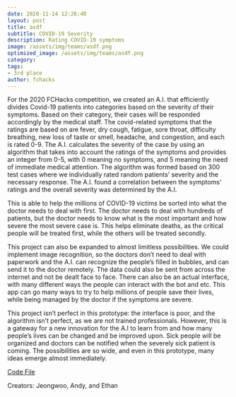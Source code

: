 ```yaml
---
date: 2020-11-14 12:26:40
layout: post
title: asdf
subtitle: COVID-19 Severity
description: Rating COVID-19 symptoms
image: /assets/img/teams/asdf.png
optimized_image: /assets/img/teams/asdf.png
category:
tags:
- 3rd place
author: fchacks
---
```


For the 2020 FCHacks competition, we created an A.I. that efficiently divides Covid-19 patients into categories based on the severity of their symptoms. Based on their category, their cases will be responded accordingly by the medical staff. The covid-related symptoms that the ratings are based on are fever, dry cough, fatigue, sore throat, difficulty breathing, new loss of taste or smell, headache, and congestion, and each is rated 0-9. The A.I. calculates the severity of the case by using an algorithm that takes into account the ratings of the symptoms and provides an integer from 0-5, with 0 meaning no symptoms, and 5 meaning the need of immediate medical attention. The algorithm was formed based on 300 test cases where we individually rated random patients’ severity and the necessary response. The A.I. found a correlation between the symptoms’ ratings and the overall severity was determined by the A.I.

This is able to help the millions of COVID-19 victims be sorted into what the doctor needs to deal with first. The doctor needs to deal with hundreds of patients, but the doctor needs to know what is the most important and how severe the most severe case is. This helps eliminate deaths, as the critical people will be treated first, while the others will be treated secondly.

This project can also be expanded to almost limitless possibilities. We could implement image recognition, so the doctors don’t need to deal with paperwork and the A.I. can recognize the people’s filled in bubbles, and can send it to the doctor remotely. The data could also be sent from across the internet and not be dealt face to face. There can also be an actual interface, with many different ways the people can interact with the bot and etc. This app can go many ways to try to help millions of people save their lives, while being managed by the doctor if the symptoms are severe.

This project isn’t perfect in this prototype: the interface is poor, and the algorithm isn’t perfect, as we are not trained professionals. However, this is a gateway for a new innovation for the A.I to learn from and how many people’s lives can be changed and be improved upon. Sick people will be organized and doctors can be notified when the severely sick patient is coming. The possibilities are so wide, and even in this prototype, many ideas emerge almost immediately.


<a href="https://github.com/ginny-woo/Health-Care-Priority/tree/master/Scripts">Code File</a>

Creators: Jeongwoo, Andy, and Ethan
